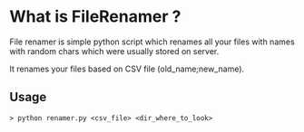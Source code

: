 # What is FileRenamer ?
File renamer is simple python script which renames all your files with names with random chars which were usually stored on server.  

It renames your files based on CSV file (old_name;new_name).   

## Usage
```
> python renamer.py <csv_file> <dir_where_to_look>
```
